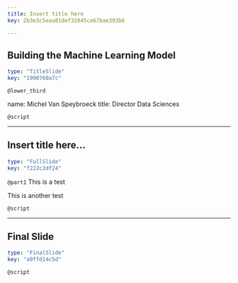 ```yaml
---
title: Insert title here
key: 2b3e3c5eaa81def32845ce67bae393b6

---
```

## Building the Machine Learning Model

```yaml
type: "TitleSlide"
key: "1990760a7c"
```

`@lower_third`

name: Michel Van Speybroeck
title: Director Data Sciences


`@script`



---
## Insert title here...

```yaml
type: "FullSlide"
key: "f222c2df24"
```

`@part1`
This is a test

This is another test


`@script`



---
## Final Slide

```yaml
type: "FinalSlide"
key: "a9ffd14c5d"
```

`@script`


